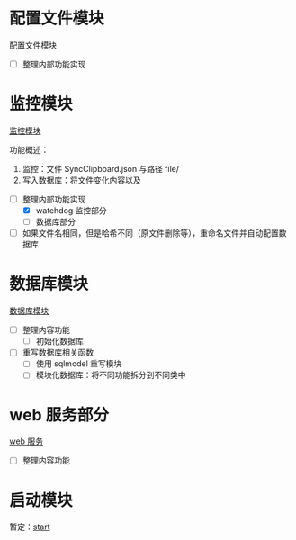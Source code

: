 # 配置文件模块
[配置文件模块](config.py)

- [ ] 整理内部功能实现

# 监控模块
[监控模块](history_service.py)

功能概述：
1. 监控：文件 SyncClipboard.json 与路径 file/
2. 写入数据库：将文件变化内容以及

- [ ] 整理内部功能实现
  - [x] watchdog 监控部分
  - [ ] 数据库部分
- [ ] 如果文件名相同，但是哈希不同（原文件删除等），重命名文件并自动配置数据库

# 数据库模块
[数据库模块](database.py)

- [ ] 整理内容功能
  - [ ] 初始化数据库
- [ ] 重写数据库相关函数
  - [ ] 使用 sqlmodel 重写模块
  - [ ] 模块化数据库：将不同功能拆分到不同类中

# web 服务部分
[web 服务](web_server.py)

- [ ] 整理内容功能

# 启动模块
暂定：[start](start.py)

